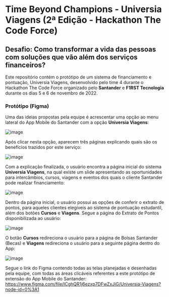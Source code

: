   # Time Beyond Champions - Universia Viagens (2ª Edição - Hackathon The Code Force)
  
  ## Desafio: Como transformar a vida das pessoas com soluções que vão além dos serviços financeiros?
  
  Este repositório contém o protótipo de um sistema de financiamento e pontuação, Universia Viagens, desenvolvido pelo time 4 durante o Hackathon The Code Force organizado pelo **Santander** e **F1RST Tecnologia** durante os dias 5 e 6 de novembro de 2022.
  
  ### Protótipo (Figma)
  
  Uma das ideias propostas pela equipe é acrescentar uma opção ao menu lateral do App Mobile do Santander com a opção **Universia Viagens**:
  
  ![image](https://user-images.githubusercontent.com/86382671/200196490-78462fa1-c8f7-4084-93e2-dc0965fd327f.png)

  Após clicar nesta opção, aparecem três páginas explicando quais são os benefícios trazidos por este serviço:
  
  ![image](https://user-images.githubusercontent.com/86382671/200196774-92e589ae-9d30-4730-8ac8-6414c24778e3.png)

  Com a explicação finalizada, o usuário encontra a página inicial do sistema **Universia Viagens**, na qual existe um slide apresentando as oportunidades para intercâmbios, cursos, viagens e eventos dos quais o cliente Santander pode realizar financiamento:
  
  ![image](https://user-images.githubusercontent.com/86382671/200197554-252aa1d9-52bb-4e23-afd1-a9c2647b6f86.png)

  Dentro da página inicial, o usuário possui as opções de conferir o extrato de pontos, para aqueles clientes elegíveis ao sistema de pontuação estudantil, além dos botões **Cursos** e **Viagens**. Segue a página do Extrato de Pontos disponibilizada ao usuário:
  
  ![image](https://user-images.githubusercontent.com/86382671/200198780-9fbe10f6-6e9e-44f5-be88-2ec7f359bdb8.png)

  O botão **Cursos** redireciona o usuário para a página de Bolsas Santander (Becas) e **Viagens** redireciona o usuário para a seguinte página dentro do App:
  
  ![image](https://user-images.githubusercontent.com/86382671/200198947-757b9d59-0bfd-457f-b3c0-5c0b30319e93.png)
  
  Segue o link do Figma contendo todas as telas planejadas e desenhadas pela equipe, com todas as áreas clicáveis referentes a este protótipo de extensão do App Mobile do Santander: https://www.figma.com/file/lCghQR1j6ezxp7DFwZxJiG/Universia-Viagens?node-id=0%3A1
